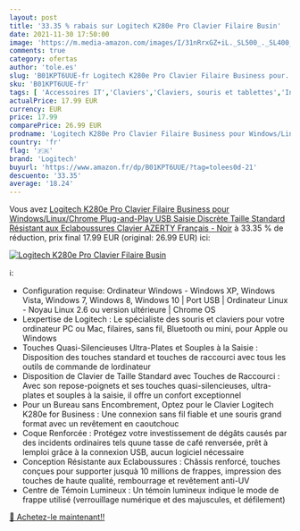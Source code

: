 ```yaml
---
layout: post
title: '33.35 % rabais sur Logitech K280e Pro Clavier Filaire Busin'
date: 2021-11-30 17:50:00
image: 'https://m.media-amazon.com/images/I/31nRrxGZ+iL._SL500_._SL400_.jpg'
comments: true
category: ofertas
author: 'tole.es'
slug: 'B01KPT6UUE-fr Logitech K280e Pro Clavier Filaire Business pour...'
sku: 'B01KPT6UUE-fr'
tags: [ 'Accessoires IT','Claviers','Claviers, souris et tablettes','Informatique','logitech', ]
actualPrice: 17.99 EUR
currency: EUR
price: 17.99
comparePrice: 26.99 EUR
prodname: 'Logitech K280e Pro Clavier Filaire Business pour Windows/Linux/Chrome  Plug-and-Play USB  Saisie Discrète  Taille Standard  Résistant aux Eclaboussures  Clavier AZERTY Français - Noir'
country: 'fr'
flag: '🇫🇷'
brand: 'Logitech'
buyurl: 'https://www.amazon.fr/dp/B01KPT6UUE/?tag=tolees0d-21'
descuento: '33.35'
average: '18.24'
---
```


Vous avez [Logitech K280e Pro Clavier Filaire Business pour Windows/Linux/Chrome  Plug-and-Play USB  Saisie Discrète  Taille Standard  Résistant aux Eclaboussures  Clavier AZERTY Français - Noir](https://www.amazon.fr/dp/B01KPT6UUE/?tag=tolees0d-21)  à  33.35 % de réduction, prix final  17.99 EUR (original: 26.99 EUR) ici:

[![Logitech K280e Pro Clavier Filaire Busin](https://m.media-amazon.com/images/I/31nRrxGZ+iL._SL500_._SL400_.jpg)](https://www.amazon.fr/dp/B01KPT6UUE/?tag=tolees0d-21)

ℹ️:

- Configuration requise: Ordinateur Windows - Windows XP, Windows Vista, Windows 7, Windows 8, Windows 10 | Port USB | Ordinateur Linux - Noyau Linux 2.6 ou version ultérieure | Chrome OS
- Lexpertise de Logitech : Le spécialiste des souris et claviers pour votre ordinateur PC ou Mac, filaires, sans fil, Bluetooth ou mini, pour Apple ou Windows
- Touches Quasi-Silencieuses Ultra-Plates et Souples à la Saisie : Disposition des touches standard et touches de raccourci avec tous les outils de commande de lordinateur
- Disposition de Clavier de Taille Standard avec Touches de Raccourci : Avec son repose-poignets et ses touches quasi-silencieuses, ultra-plates et souples à la saisie, il offre un confort exceptionnel
- Pour un Bureau sans Encombrement, Optez pour le Clavier Logitech K280e for Business : Une connexion sans fil fiable et une souris grand format avec un revêtement en caoutchouc
- Coque Renforcée : Protégez votre investissement de dégâts causés par des incidents ordinaires tels quune tasse de café renversée, prêt à lemploi grâce à la connexion USB, aucun logiciel nécessaire
- Conception Résistante aux Eclaboussures : Châssis renforcé, touches conçues pour supporter jusquà 10 millions de frappes, impression des touches de haute qualité, rembourrage et revêtement anti-UV
- Centre de Témoin Lumineux : Un témoin lumineux indique le mode de frappe utilisé (verrouillage numérique et des majuscules, et défilement)

[🛒 Achetez-le maintenant!!](https://www.amazon.fr/dp/B01KPT6UUE/?tag=tolees0d-21)
